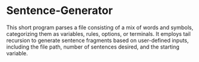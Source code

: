 # Sentence-Generator
This short program parses a file consisting of a mix of words and symbols, categorizing them as variables, rules, options, or terminals. It employs tail recursion to generate sentence fragments based on user-defined inputs, including the file path, number of sentences desired, and the starting variable.
